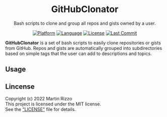 <div align="center">

GitHubClonator
==============
Bash scripts to clone and group all repos and gists owned by a user.

[![Platform](https://img.shields.io/badge/platform-macos_%7C_linux-33F)](https://www.gnu.org/software/bash/)
[![Language](https://img.shields.io/badge/language-bash-22E)](https://www.gnu.org/software/bash/)
[![License](https://img.shields.io/github/license/martin-rizzo/GitHubClonator?color=11D)](LICENSE)
[![Last Commit](https://img.shields.io/github/last-commit/martin-rizzo/GitHubClonator)](https://github.com/martin-rizzo/GitHubClonator/commits/master)

</div>

**GitHubClonator** is a set of bash scripts to easily clone repositories or gists from GitHub. Repos and gists are automatically grouped into subdirectories based on simple tags that the user can add to descriptions and topics.

Usage
-----

Lincense
--------

Copyright (c) 2022 Martin Rizzo  
This project is licensed under the MIT license.  
See the ["LICENSE"](LICENSE) file for details.
